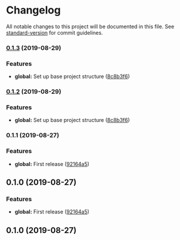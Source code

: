 # Changelog

All notable changes to this project will be documented in this file. See [standard-version](https://github.com/conventional-changelog/standard-version) for commit guidelines.

### [0.1.3](https://github.com/sagarsys/versioning-test/compare/v0.1.1...v0.1.3) (2019-08-29)


### Features

* **global:** Set up base project structure ([8c8b3f6](https://github.com/sagarsys/versioning-test/commit/8c8b3f6))

### [0.1.2](https://github.com/sagarsys/versioning-test/compare/v0.1.1...v0.1.2) (2019-08-29)


### Features

* **global:** Set up base project structure ([8c8b3f6](https://github.com/sagarsys/versioning-test/commit/8c8b3f6))

### 0.1.1 (2019-08-27)


### Features

* **global:** First release ([92164a5](https://github.com/sagarsys/versioning-test/commit/92164a5))

## 0.1.0 (2019-08-27)


### Features

* **global:** First release ([92164a5](https://github.com/sagarsys/versioning-test/commit/92164a5))

## 0.1.0 (2019-08-27)
